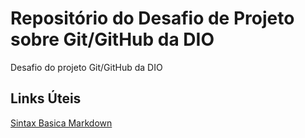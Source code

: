 # Repositório do Desafio de Projeto sobre Git/GitHub da DIO
Desafio do projeto Git/GitHub da DIO

## Links Úteis 
[Sintax Basica Markdown](https://www.markdownguide.org/basic-syntax/)

